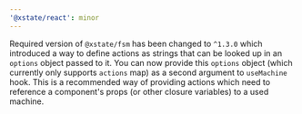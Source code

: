 ```yaml
---
'@xstate/react': minor
---
```


Required version of `@xstate/fsm` has been changed to `^1.3.0` which introduced a way to define actions as strings that can be looked up in an `options` object passed to it. You can now provide this `options` object (which currently only supports `actions` map) as a second argument to `useMachine` hook. This is a recommended way of providing actions which need to reference a component's props (or other closure variables) to a used machine.
